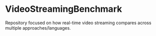 # VideoStreamingBenchmark
Repository focused on how real-time video streaming compares across multiple approaches/languages.
